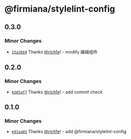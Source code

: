 # @firmiana/stylelint-config

## 0.3.0

### Minor Changes

- [`25a3bb9`](https://github.com/rich1e/firmiana/commit/25a3bb995c27eb7f50bfc75d1a8c9e3d305f23d4) Thanks [@rich1e](https://github.com/rich1e)! - modify 编辑组件

## 0.2.0

### Minor Changes

- [`6565af7`](https://github.com/rich1e/firmiana/commit/6565af7a1f9f012560e4bd7cfa1a8b5a01fe325d) Thanks [@rich1e](https://github.com/rich1e)! - add commit check

## 0.1.0

### Minor Changes

- [`e91aa05`](https://github.com/rich1e/firmiana/commit/e91aa05b3f554a3f756581d554c974074f65fbd9) Thanks [@rich1e](https://github.com/rich1e)! - add @firmiana/stylelint-config
